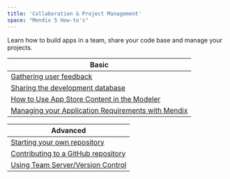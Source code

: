 ```yaml
---
title: 'Collaboration & Project Management'
space: "Mendix 5 How-to's"
---
```


Learn how to build apps in a team, share your code base and manage your projects.

| Basic
| ------------------------------------------------------------
| [Gathering user feedback](gathering-user-feedback)
| [Sharing the development database](sharing-the-development-database)
| [How to Use App Store Content in the Modeler](/community/app-store/use-app-store-content-in-the-modeler)
| [Managing your Application Requirements with Mendix](managing-your-application-requirements-with-mendix)

| Advanced
| ------------------------------------------------------------
| [Starting your own repository](starting-your-own-repository)
| [Contributing to a GitHub repository](contributing-to-a-github-repository)
| [Using Team Server/Version Control](using-team-server-version-control)
